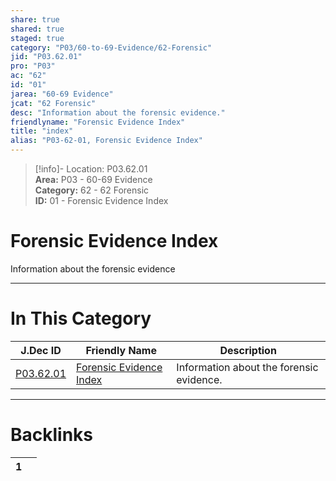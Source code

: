 ```yaml
---  
share: true  
shared: true  
staged: true  
category: "P03/60-to-69-Evidence/62-Forensic"  
jid: "P03.62.01"  
pro: "P03"  
ac: "62"  
id: "01"  
jarea: "60-69 Evidence"  
jcat: "62 Forensic"  
desc: "Information about the forensic evidence."  
friendlyname: "Forensic Evidence Index"  
title: "index"  
alias: "P03-62-01, Forensic Evidence Index"  
---  
```

>[!info]- Location: P03.62.01  
>**Area:** P03 - 60-69 Evidence  
>**Category:** 62 - 62 Forensic  
>**ID:** 01 - Forensic Evidence Index  
  
# Forensic Evidence Index  
  
Information about the forensic evidence  
   
  
  
---  
# In This Category  
  
| J.Dec ID                                                                        | Friendly Name                                                                                 | Description                              |  
| ------------------------------------------------------------------------------- | --------------------------------------------------------------------------------------------- | ---------------------------------------- |  
| [P03.62.01](index.md) | [Forensic Evidence Index](index.md) | Information about the forensic evidence. |  
  
  
---  
# Backlinks  
<div><table class="dataview table-view-table"><thead class="table-view-thead"><tr class="table-view-tr-header"><th class="table-view-th"><span></span><span class="dataview small-text">1</span></th><th class="table-view-th"><span></span></th></tr></thead><tbody class="table-view-tbody"></tbody></table></div>